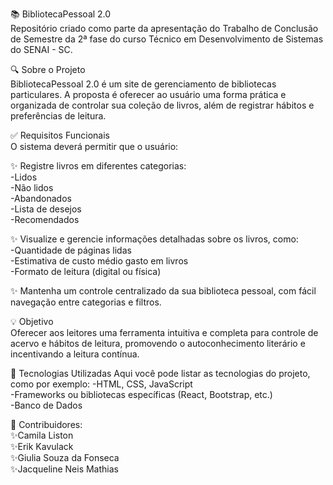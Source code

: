 📚 BibliotecaPessoal 2.0<br>
Repositório criado como parte da apresentação do Trabalho de Conclusão de Semestre da 2ª fase do curso Técnico em Desenvolvimento de Sistemas do SENAI - SC.

🔍 Sobre o Projeto<br>
BibliotecaPessoal 2.0 é um site de gerenciamento de bibliotecas particulares. A proposta é oferecer ao usuário uma forma prática e organizada de controlar sua coleção de livros, além de registrar hábitos e preferências de leitura.

✅ Requisitos Funcionais<br>
O sistema deverá permitir que o usuário:<br>

✨ Registre livros em diferentes categorias:<br>
-Lidos <br>
-Não lidos<br>
-Abandonados<br>
-Lista de desejos<br>
-Recomendados<br>

✨ Visualize e gerencie informações detalhadas sobre os livros, como:<br>
-Quantidade de páginas lidas<br>
-Estimativa de custo médio gasto em livros<br>
-Formato de leitura (digital ou física)<br>

✨ Mantenha um controle centralizado da sua biblioteca pessoal, com fácil navegação entre categorias e filtros.<br>

💡 Objetivo<br>
Oferecer aos leitores uma ferramenta intuitiva e completa para controle de acervo e hábitos de leitura, promovendo o autoconhecimento literário e incentivando a leitura contínua.<br>

🚀 Tecnologias Utilizadas
Aqui você pode listar as tecnologias do projeto, como por exemplo:
-HTML, CSS, JavaScript<br>
-Frameworks ou bibliotecas específicas (React, Bootstrap, etc.)<br>
-Banco de Dados <br>

👥 Contribuidores:<br>
✨Camila Liston<br>
✨Erik Kavulack<br>
✨Giulia Souza da Fonseca<br>
✨Jacqueline Neis Mathias<br>
